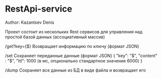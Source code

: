 # RestApi-service

Author: Kazantsev Denis

Проект состоит из нескольких Rest сервисов для управления над простой базой данных (ассоциативный массив) 

/get?key={$}
Возвращает информацию по ключу (формат JSON)

/set
Сохраняет переданные данные (формат JSON)
{
    "key": "$",
    "content" : "$",
    "ttl": 1000 (в мс, опционально стандартное значение 6000)
}

/dump
Сохраняет все данные из БД в виде файла и возвращает его

